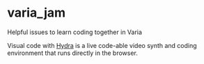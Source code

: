 # varia_jam
Helpful issues to learn coding together in Varia

Visual code with [Hydra](https://hydra.ojack.xyz/docs/) is a live code-able video synth and coding environment that runs directly in the browser.
#
